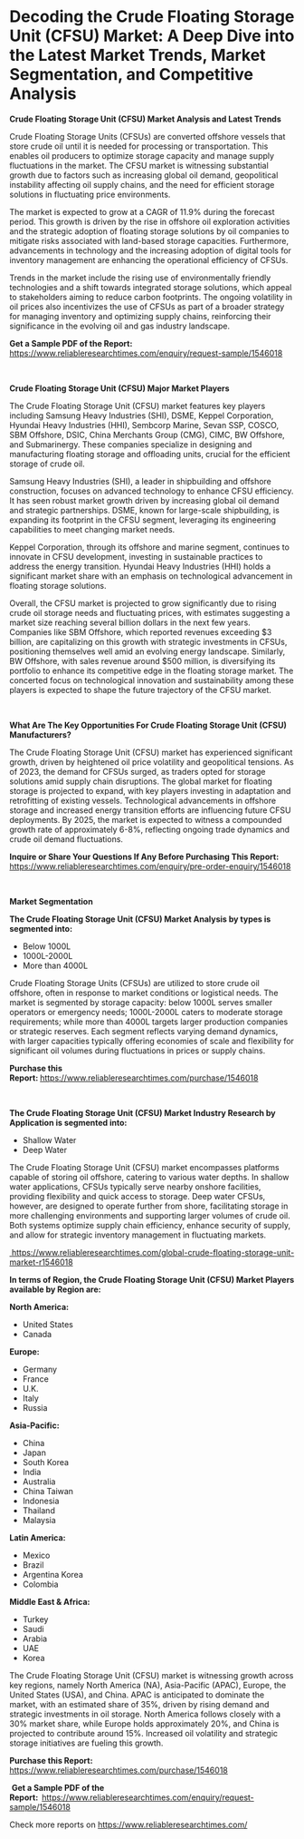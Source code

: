 <p><h1>Decoding the Crude Floating Storage Unit (CFSU) Market: A Deep Dive into the Latest Market Trends, Market Segmentation, and Competitive Analysis</h1></p><p><strong>Crude Floating Storage Unit (CFSU) Market Analysis and Latest Trends</strong></p>
<p><p>Crude Floating Storage Units (CFSUs) are converted offshore vessels that store crude oil until it is needed for processing or transportation. This enables oil producers to optimize storage capacity and manage supply fluctuations in the market. The CFSU market is witnessing substantial growth due to factors such as increasing global oil demand, geopolitical instability affecting oil supply chains, and the need for efficient storage solutions in fluctuating price environments.</p><p>The market is expected to grow at a CAGR of 11.9% during the forecast period. This growth is driven by the rise in offshore oil exploration activities and the strategic adoption of floating storage solutions by oil companies to mitigate risks associated with land-based storage capacities. Furthermore, advancements in technology and the increasing adoption of digital tools for inventory management are enhancing the operational efficiency of CFSUs.</p><p>Trends in the market include the rising use of environmentally friendly technologies and a shift towards integrated storage solutions, which appeal to stakeholders aiming to reduce carbon footprints. The ongoing volatility in oil prices also incentivizes the use of CFSUs as part of a broader strategy for managing inventory and optimizing supply chains, reinforcing their significance in the evolving oil and gas industry landscape.</p></p>
<p><strong>Get a Sample PDF of the Report:&nbsp;</strong> <a href="https://www.reliableresearchtimes.com/enquiry/request-sample/1546018?utm_campaign=2891&utm_medium=2&utm_source=Github&utm_content=ia&utm_term=11042025&utm_id=crude-floating-storage-unit-cfsu">https://www.reliableresearchtimes.com/enquiry/request-sample/1546018</a></p>
<p>&nbsp;</p>
<p><strong>Crude Floating Storage Unit (CFSU) Major Market Players</strong></p>
<p><p>The Crude Floating Storage Unit (CFSU) market features key players including Samsung Heavy Industries (SHI), DSME, Keppel Corporation, Hyundai Heavy Industries (HHI), Sembcorp Marine, Sevan SSP, COSCO, SBM Offshore, DSIC, China Merchants Group (CMG), CIMC, BW Offshore, and Submarinergy. These companies specialize in designing and manufacturing floating storage and offloading units, crucial for the efficient storage of crude oil.</p><p>Samsung Heavy Industries (SHI), a leader in shipbuilding and offshore construction, focuses on advanced technology to enhance CFSU efficiency. It has seen robust market growth driven by increasing global oil demand and strategic partnerships. DSME, known for large-scale shipbuilding, is expanding its footprint in the CFSU segment, leveraging its engineering capabilities to meet changing market needs.</p><p>Keppel Corporation, through its offshore and marine segment, continues to innovate in CFSU development, investing in sustainable practices to address the energy transition. Hyundai Heavy Industries (HHI) holds a significant market share with an emphasis on technological advancement in floating storage solutions.</p><p>Overall, the CFSU market is projected to grow significantly due to rising crude oil storage needs and fluctuating prices, with estimates suggesting a market size reaching several billion dollars in the next few years. Companies like SBM Offshore, which reported revenues exceeding $3 billion, are capitalizing on this growth with strategic investments in CFSUs, positioning themselves well amid an evolving energy landscape. Similarly, BW Offshore, with sales revenue around $500 million, is diversifying its portfolio to enhance its competitive edge in the floating storage market. The concerted focus on technological innovation and sustainability among these players is expected to shape the future trajectory of the CFSU market.</p></p>
<p>&nbsp;</p>
<p><strong>What Are The Key Opportunities For Crude Floating Storage Unit (CFSU) Manufacturers?</strong></p>
<p><p>The Crude Floating Storage Unit (CFSU) market has experienced significant growth, driven by heightened oil price volatility and geopolitical tensions. As of 2023, the demand for CFSUs surged, as traders opted for storage solutions amid supply chain disruptions. The global market for floating storage is projected to expand, with key players investing in adaptation and retrofitting of existing vessels. Technological advancements in offshore storage and increased energy transition efforts are influencing future CFSU deployments. By 2025, the market is expected to witness a compounded growth rate of approximately 6-8%, reflecting ongoing trade dynamics and crude oil demand fluctuations.</p></p>
<p><strong>Inquire or Share Your Questions If Any Before Purchasing This Report:</strong> <a href="https://www.reliableresearchtimes.com/enquiry/pre-order-enquiry/1546018?utm_campaign=2891&utm_medium=2&utm_source=Github&utm_content=ia&utm_term=11042025&utm_id=crude-floating-storage-unit-cfsu">https://www.reliableresearchtimes.com/enquiry/pre-order-enquiry/1546018</a></p>
<p>&nbsp;</p>
<p><strong>Market Segmentation</strong></p>
<p><strong>The Crude Floating Storage Unit (CFSU) Market Analysis by types is segmented into:</strong></p>
<p><ul><li>Below 1000L</li><li>1000L-2000L</li><li>More than 4000L</li></ul></p>
<p><p>Crude Floating Storage Units (CFSUs) are utilized to store crude oil offshore, often in response to market conditions or logistical needs. The market is segmented by storage capacity: below 1000L serves smaller operators or emergency needs; 1000L-2000L caters to moderate storage requirements; while more than 4000L targets larger production companies or strategic reserves. Each segment reflects varying demand dynamics, with larger capacities typically offering economies of scale and flexibility for significant oil volumes during fluctuations in prices or supply chains.</p></p>
<p><strong>Purchase this Report:&nbsp;</strong><a href="https://www.reliableresearchtimes.com/purchase/1546018?utm_campaign=2891&utm_medium=2&utm_source=Github&utm_content=ia&utm_term=11042025&utm_id=crude-floating-storage-unit-cfsu">https://www.reliableresearchtimes.com/purchase/1546018</a></p>
<p>&nbsp;</p>
<p><strong>The Crude Floating Storage Unit (CFSU) Market Industry Research by Application is segmented into:</strong></p>
<p><ul><li>Shallow Water</li><li>Deep Water</li></ul></p>
<p><p>The Crude Floating Storage Unit (CFSU) market encompasses platforms capable of storing oil offshore, catering to various water depths. In shallow water applications, CFSUs typically serve nearby onshore facilities, providing flexibility and quick access to storage. Deep water CFSUs, however, are designed to operate further from shore, facilitating storage in more challenging environments and supporting larger volumes of crude oil. Both systems optimize supply chain efficiency, enhance security of supply, and allow for strategic inventory management in fluctuating markets.</p></p>
<p><a href="https://www.reliableresearchtimes.com/global-crude-floating-storage-unit-market-r1546018?utm_campaign=2891&utm_medium=2&utm_source=Github&utm_content=ia&utm_term=11042025&utm_id=crude-floating-storage-unit-cfsu">&nbsp;https://www.reliableresearchtimes.com/global-crude-floating-storage-unit-market-r1546018</a></p>
<p><strong>In terms of Region, the Crude Floating Storage Unit (CFSU) Market Players available by Region are:</strong></p>
<p>
    <p> <strong> North America: </strong>
        <ul>
            <li>United States</li>
            <li>Canada</li>
        </ul>
        </p> 
    <p> <strong> Europe: </strong>
        <ul>
            <li>Germany</li>
            <li>France</li>
            <li>U.K.</li>
            <li>Italy</li>
            <li>Russia</li>
        </ul>
        </p> 
    <p> <strong> Asia-Pacific: </strong>
        <ul>
            <li>China</li>
            <li>Japan</li>
            <li>South Korea</li>
            <li>India</li>
            <li>Australia</li>
            <li>China Taiwan</li>
            <li>Indonesia</li>
            <li>Thailand</li>
            <li>Malaysia</li>
        </ul>
        </p> 
    <p> <strong> Latin America: </strong>
        <ul>
            <li>Mexico</li>
            <li>Brazil</li>
            <li>Argentina Korea</li>
            <li>Colombia</li>
        </ul>
        </p> 
    <p> <strong> Middle East & Africa: </strong>
        <ul>
            <li>Turkey</li>
            <li>Saudi</li>
            <li>Arabia</li>
            <li>UAE</li>
            <li>Korea</li>
        </ul>
    </p>
    </p>
<p><p>The Crude Floating Storage Unit (CFSU) market is witnessing growth across key regions, namely North America (NA), Asia-Pacific (APAC), Europe, the United States (USA), and China. APAC is anticipated to dominate the market, with an estimated share of 35%, driven by rising demand and strategic investments in oil storage. North America follows closely with a 30% market share, while Europe holds approximately 20%, and China is projected to contribute around 15%. Increased oil volatility and strategic storage initiatives are fueling this growth.</p></p>
<p><strong>Purchase this Report: </strong><a href="https://www.reliableresearchtimes.com/purchase/1546018?utm_campaign=2891&utm_medium=2&utm_source=Github&utm_content=ia&utm_term=11042025&utm_id=crude-floating-storage-unit-cfsu">https://www.reliableresearchtimes.com/purchase/1546018</a></p>
<p>&nbsp;<strong>Get a Sample PDF of the Report:&nbsp;&nbsp;</strong><a href="https://www.reliableresearchtimes.com/enquiry/request-sample/1546018?utm_campaign=2891&utm_medium=2&utm_source=Github&utm_content=ia&utm_term=11042025&utm_id=crude-floating-storage-unit-cfsu">https://www.reliableresearchtimes.com/enquiry/request-sample/1546018</a></p>
<p><strong></strong></p>
<p>Check more reports on <a href="https://www.reliableresearchtimes.com/?utm_campaign=2891&utm_medium=2&utm_source=Github&utm_content=ia&utm_term=11042025&utm_id=crude-floating-storage-unit-cfsu">https://www.reliableresearchtimes.com/</a></p>